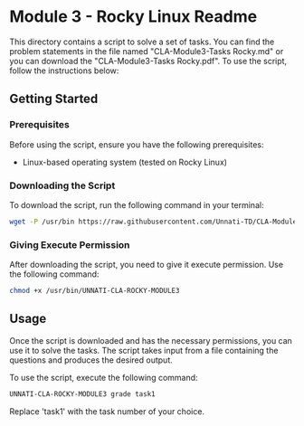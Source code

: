 # Module 3 - Rocky Linux Readme

This directory contains a script to solve a set of tasks. You can find the problem statements in the file named "CLA-Module3-Tasks Rocky.md" or you can download the "CLA-Module3-Tasks Rocky.pdf". To use the script, follow the instructions below:

## Getting Started

### Prerequisites

Before using the script, ensure you have the following prerequisites:

- Linux-based operating system (tested on Rocky Linux)

### Downloading the Script

To download the script, run the following command in your terminal:

```bash
wget -P /usr/bin https://raw.githubusercontent.com/Unnati-TD/CLA-Modules/main/Module3/Rocky_Linux/UNNATI-CLA-ROCKY-MODULE3
```

### Giving Execute Permission

After downloading the script, you need to give it execute permission. Use the following command:

```bash
chmod +x /usr/bin/UNNATI-CLA-ROCKY-MODULE3
```

## Usage

Once the script is downloaded and has the necessary permissions, you can use it to solve the tasks. The script takes input from a file containing the questions and produces the desired output.

To use the script, execute the following command:

```bash
UNNATI-CLA-ROCKY-MODULE3 grade task1
```

Replace 'task1' with the task number of your choice.

